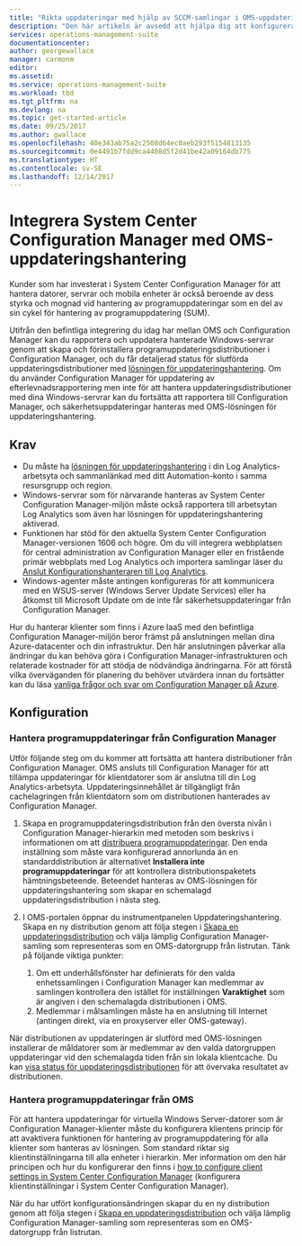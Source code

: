 ```yaml
---
title: "Rikta uppdateringar med hjälp av SCCM-samlingar i OMS-uppdateringshantering | Microsoft Docs"
description: "Den här artikeln är avsedd att hjälpa dig att konfigurera System Center Configuration Manager med den här lösningen för att hantera uppdateringar av SCCM-hanterade datorer."
services: operations-management-suite
documentationcenter: 
author: georgewallace
manager: carmonm
editor: 
ms.assetid: 
ms.service: operations-management-suite
ms.workload: tbd
ms.tgt_pltfrm: na
ms.devlang: na
ms.topic: get-started-article
ms.date: 09/25/2017
ms.author: gwallace
ms.openlocfilehash: 40e343ab75a2c2508d64ec0aeb293f5154813135
ms.sourcegitcommit: 0e4491b7fdd9ca4408d5f2d41be42a09164db775
ms.translationtype: HT
ms.contentlocale: sv-SE
ms.lasthandoff: 12/14/2017
---
```

# <a name="integrate-system-center-configuration-manager-with-oms-update-management"></a>Integrera System Center Configuration Manager med OMS-uppdateringshantering

Kunder som har investerat i System Center Configuration Manager för att hantera datorer, servrar och mobila enheter är också beroende av dess styrka och mognad vid hantering av programuppdateringar som en del av sin cykel för hantering av programuppdatering (SUM).  

Utifrån den befintliga integrering du idag har mellan OMS och Configuration Manager kan du rapportera och uppdatera hanterade Windows-servrar genom att skapa och förinstallera programuppdateringsdistributioner i Configuration Manager, och du får detaljerad status för slutförda uppdateringsdistributioner med [lösningen för uppdateringshantering](../operations-management-suite/oms-solution-update-management.md). Om du använder Configuration Manager för uppdatering av efterlevnadsrapportering men inte för att hantera uppdateringsdistributioner med dina Windows-servrar kan du fortsätta att rapportera till Configuration Manager, och säkerhetsuppdateringar hanteras med OMS-lösningen för uppdateringshantering.

## <a name="prerequisites"></a>Krav

* Du måste ha [lösningen för uppdateringshantering](../operations-management-suite/oms-solution-update-management.md) i din Log Analytics-arbetsyta och sammanlänkad med ditt Automation-konto i samma resursgrupp och region.   
* Windows-servrar som för närvarande hanteras av System Center Configuration Manager-miljön måste också rapportera till arbetsytan Log Analytics som även har lösningen för uppdateringshantering aktiverad.  
* Funktionen har stöd för den aktuella System Center Configuration Manager-versionen 1606 och högre.  Om du vill integrera webbplatsen för central administration av Configuration Manager eller en fristående primär webbplats med Log Analytics och importera samlingar läser du [Anslut Konfigurationshanteraren till Log Analytics](../log-analytics/log-analytics-sccm.md).  
* Windows-agenter måste antingen konfigureras för att kommunicera med en WSUS-server (Windows Server Update Services) eller ha åtkomst till Microsoft Update om de inte får säkerhetsuppdateringar från Configuration Manager.   

Hur du hanterar klienter som finns i Azure IaaS med den befintliga Configuration Manager-miljön beror främst på anslutningen mellan dina Azure-datacenter och din infrastruktur. Den här anslutningen påverkar alla ändringar du kan behöva göra i Configuration Manager-infrastrukturen och relaterade kostnader för att stödja de nödvändiga ändringarna.  För att förstå vilka överväganden för planering du behöver utvärdera innan du fortsätter kan du läsa [vanliga frågor och svar om Configuration Manager på Azure](https://docs.microsoft.com/sccm/core/understand/configuration-manager-on-azure#networking).    

## <a name="configuration"></a>Konfiguration

### <a name="manage-software-updates-from-configuration-manager"></a>Hantera programuppdateringar från Configuration Manager 

Utför följande steg om du kommer att fortsätta att hantera distributioner från Configuration Manager.  OMS ansluts till Configuration Manager för att tillämpa uppdateringar för klientdatorer som är anslutna till din Log Analytics-arbetsyta. Uppdateringsinnehållet är tillgängligt från cachelagringen från klientdatorn som om distributionen hanterades av Configuration Manager.  

1. Skapa en programuppdateringsdistribution från den översta nivån i Configuration Manager-hierarkin med metoden som beskrivs i informationen om att [distribuera programuppdateringar](https://docs.microsoft.com/sccm/sum/deploy-use/deploy-software-updates).  Den enda inställning som måste vara konfigurerad annorlunda än en standarddistribution är alternativet **Installera inte programuppdateringar** för att kontrollera distributionspaketets hämtningsbeteende. Beteendet hanteras av OMS-lösningen för uppdateringshantering som skapar en schemalagd uppdateringsdistribution i nästa steg.  

1. I OMS-portalen öppnar du instrumentpanelen Uppdateringshantering.  Skapa en ny distribution genom att följa stegen i [Skapa en uppdateringsdistribution](../operations-management-suite/oms-solution-update-management.md#creating-an-update-deployment) och välja lämplig Configuration Manager-samling som representeras som en OMS-datorgrupp från listrutan.  Tänk på följande viktiga punkter:
    1. Om ett underhållsfönster har definierats för den valda enhetssamlingen i Configuration Manager kan medlemmar av samlingen kontrollera den istället för inställningen **Varaktighet** som är angiven i den schemalagda distributionen i OMS.
    1. Medlemmar i målsamlingen måste ha en anslutning till Internet (antingen direkt, via en proxyserver eller OMS-gateway).  

När distributionen av uppdateringen är slutförd med OMS-lösningen installerar de måldatorer som är medlemmar av den valda datorgruppen uppdateringar vid den schemalagda tiden från sin lokala klientcache.  Du kan [visa status för uppdateringsdistributionen](../operations-management-suite/oms-solution-update-management.md#viewing-update-deployments) för att övervaka resultatet av distributionen.  


### <a name="manage-software-updates-from-oms"></a>Hantera programuppdateringar från OMS

För att hantera uppdateringar för virtuella Windows Server-datorer som är Configuration Manager-klienter måste du konfigurera klientens princip för att avaktivera funktionen för hantering av programuppdatering för alla klienter som hanteras av lösningen.  Som standard riktar sig klientinställningarna till alla enheter i hierarkin.  Mer information om den här principen och hur du konfigurerar den finns i [how to configure client settings in System Center Configuration Manager](https://docs.microsoft.com/sccm/core/clients/deploy/configure-client-settings) (konfigurera klientinställningar i System Center Configuration Manager).  

När du har utfört konfigurationsändringen skapar du en ny distribution genom att följa stegen i [Skapa en uppdateringsdistribution](../operations-management-suite/oms-solution-update-management.md#creating-an-update-deployment) och välja lämplig Configuration Manager-samling som representeras som en OMS-datorgrupp från listrutan. 

